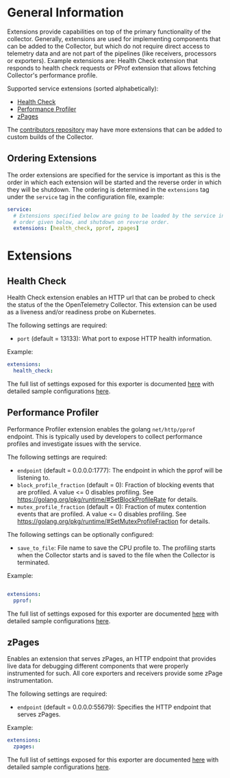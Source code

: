 # General Information
Extensions provide capabilities on top of the primary functionality of the collector.
Generally, extensions are used for implementing components that can be added to the Collector, but which do not require direct access to telemetry data and are not part of the pipelines (like receivers, processors or exporters). Example extensions are: Health Check extension that responds to health check requests or PProf extension that allows fetching Collector's performance profile.

Supported service extensions (sorted alphabetically):
- [Health Check](healthcheckextension/README.md)
- [Performance Profiler](pprofextension/README.md)
- [zPages](zpagesextension/README.md)

The [contributors repository](https://github.com/open-telemetry/opentelemetry-service-contrib)
 may have more extensions that can be added to custom builds of the Collector.

## Ordering Extensions
The order extensions are specified for the service is important as this is the
order in which each extension will be started and the reverse order in which they
will be shutdown. The ordering is determined in the `extensions` tag under the
`service` tag in the configuration file, example:

```yaml
service:
  # Extensions specified below are going to be loaded by the service in the
  # order given below, and shutdown on reverse order.
  extensions: [health_check, pprof, zpages]
```

# Extensions

## <a name="health_check"></a>Health Check
Health Check extension enables an HTTP url that can be probed to check the
status of the the OpenTelemetry Collector. This extension can be used as a
liveness and/or readiness probe on Kubernetes.

The following settings are required:

- `port` (default = 13133): What port to expose HTTP health information.

Example:

```yaml
extensions:
  health_check:
```

The full list of settings exposed for this exporter is documented [here](healthcheckextension/config.go)
with detailed sample configurations [here](healthcheckextension/testdata/config.yaml).

## <a name="pprof"></a>Performance Profiler
Performance Profiler extension enables the golang `net/http/pprof` endpoint.
This is typically used by developers to collect performance profiles and
investigate issues with the service.

The following settings are required:

- `endpoint` (default = 0.0.0.0:1777): The endpoint in which the pprof will
be listening to.
- `block_profile_fraction` (default = 0): Fraction of blocking events that
are profiled. A value <= 0 disables profiling. See
https://golang.org/pkg/runtime/#SetBlockProfileRate for details.
- `mutex_profile_fraction` (default = 0): Fraction of mutex contention
events that are profiled. A value <= 0 disables profiling. See
https://golang.org/pkg/runtime/#SetMutexProfileFraction for details.

The following settings can be optionally configured:

- `save_to_file`: File name to save the CPU profile to. The profiling starts when the
Collector starts and is saved to the file when the Collector is terminated.

Example:
```yaml

extensions:
  pprof:
```

The full list of settings exposed for this exporter are documented [here](pprofextension/config.go)
with detailed sample configurations [here](pprofextension/testdata/config.yaml).

## <a name="zpages"></a>zPages
Enables an extension that serves zPages, an HTTP endpoint that provides live
data for debugging different components that were properly instrumented for such.
All core exporters and receivers provide some zPage instrumentation.

The following settings are required:

- `endpoint` (default = 0.0.0.0:55679): Specifies the HTTP endpoint that serves
zPages.

Example:
```yaml
extensions:
  zpages:
```

The full list of settings exposed for this exporter are documented [here](zpagesextension/config.go)
with detailed sample configurations [here](zpagesextension/testdata/config.yaml).
